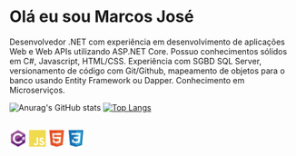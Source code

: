 <h1>Olá eu sou Marcos José</h1>
<p>
  Desenvolvedor .NET com experiência em desenvolvimento de aplicações Web e Web APIs
utilizando ASP.NET Core. Possuo conhecimentos sólidos em C#, Javascript, HTML/CSS.
Experiência com SGBD SQL Server, versionamento de código com Git/Github, mapeamento de
objetos para o banco usando Entity Framework ou Dapper. Conhecimento em Microserviços.
</p>

<div>

  ![Anurag's GitHub stats](https://github-readme-stats.vercel.app/api?username=Marcos-Jose-DV&show_icons=true&theme=dark) 
   [![Top Langs](https://github-readme-stats.vercel.app/api/top-langs/?username=Marcos-Jose-DV&layout=compact&theme=dark)](https://github.com/anuraghazra/github-readme-stats)
</div>
<div style="display: inline_block0"><br>
<img align="center" alt"Marcos-Csharp" height="30" width"40" src="https://raw.githubusercontent.com/devicons/devicon/master/icons/csharp/csharp-original.svg" >
  <img align="center" alt"Marcos-JS" height="30" width"40" src="https://raw.githubusercontent.com/devicons/devicon/master/icons/javascript/javascript-plain.svg" >
  <img align="center" alt"Marcos-HTML" height="30" width"40" src="https://raw.githubusercontent.com/devicons/devicon/master/icons/html5/html5-original.svg" >
  <img align="center" alt"Marcos-CSS" height="30" width"40" src="https://raw.githubusercontent.com/devicons/devicon/master/icons/css3/css3-original.svg" >
</div>


